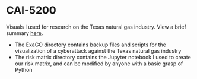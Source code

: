 # CAI-5200

Visuals I used for research on the Texas natural gas industry. View a brief summary [here](https://ned.vc/tx-gas-report.pdf).

* The ExaGO directory contains backup files and scripts for the visualization of a cyberattack against the Texas natural gas industry
* The risk matrix directory contains the Jupyter notebook I used to create our risk matrix, and can be modified by anyone with a basic grasp of Python

